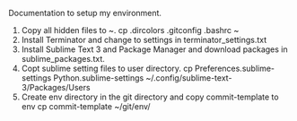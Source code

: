 Documentation to setup my environment.

1. Copy all hidden files to ~.
    cp .dircolors .gitconfig .bashrc ~
2. Install Terminator and change to settings in terminator_settings.txt
3. Install Sublime Text 3 and Package Manager and download packages
   in sublime_packages.txt.
4. Copt sublime setting files to user directory.
    cp Preferences.sublime-settings Python.sublime-settings ~/.config/sublime-text-3/Packages/Users
5. Create env directory in the git directory and copy commit-template to env
    cp commit-template ~/git/env/